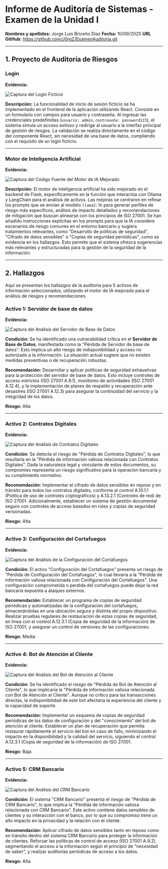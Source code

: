 # Informe de Auditoría de Sistemas - Examen de la Unidad I

**Nombres y apellidos:** Jorge Luis Briceño Diaz
**Fecha:** 10/09/2025
**URL GitHub:** https://github.com/J0rgZ/ExamenAuditoria.git

---

## 1. Proyecto de Auditoría de Riesgos

### Login

**Evidencia:**

![Captura del Login Ficticio](./Imagenes/Login.png)


**Descripción:**
La funcionalidad de inicio de sesión ficticio se ha implementado en el frontend de la aplicación utilizando React. Consiste en un formulario con campos para usuario y contraseña. Al ingresar las credenciales predefinidas (`usuario: admin`, `contraseña: password123`), el sistema simula un acceso exitoso y redirige al usuario a la interfaz principal de gestión de riesgos. La validación se realiza directamente en el código del componente React, sin necesidad de una base de datos, cumpliendo con el requisito de un login ficticio.

---

### Motor de Inteligencia Artificial

**Evidencia:**

![Captura del Código Fuente del Motor de IA Mejorado](./Imagenes/Motor.png)


**Descripción:**
El motor de inteligencia artificial ha sido mejorado en el backend de Flask, específicamente en la función que interactúa con Ollama y LangChain para el análisis de activos. Las mejoras se centraron en refinar los prompts que se envían al modelo `llama2:7b` para generar perfiles de riesgo más específicos, análisis de impacto detallados y recomendaciones de mitigación que buscan alinearse con los principios de ISO 27001. Se han añadido instrucciones explícitas en los prompts para que la IA considere escenarios de riesgo comunes en el entorno bancario y sugiera tratamientos relevantes, como "Desarrollo de políticas de seguridad", "Cifrado de datos sensibles" o "Copias de seguridad periódicas", como se evidencia en los hallazgos. Esto permite que el sistema ofrezca sugerencias más relevantes y estructuradas para la gestión de la seguridad de la información.

---

## 2. Hallazgos

Aquí se presentan los hallazgos de la auditoría para 5 activos de información seleccionados, utilizando el motor de IA mejorado para el análisis de riesgos y recomendaciones.

### Activo 1: Servidor de base de datos

**Evidencia:**

![Captura del Análisis del Servidor de Base de Datos](./Imagenes/Activo1.png)


**Condición:**
Se ha identificado una vulnerabilidad crítica en el **Servidor de Base de Datos**, manifestada como la "Pérdida de Servidor de base de datos". Esto implica un alto riesgo de indisponibilidad y acceso no autorizado a la información. La situación actual sugiere que no existen medidas preventivas o de recuperación robustas.

**Recomendación:**
Desarrollar y aplicar políticas de seguridad exhaustivas para la protección del servidor de base de datos. Esto incluye controles de acceso estrictos (ISO 27001 A.9.1), monitoreo de actividades (ISO 27001 A.12.4), y la implementación de planes de respaldo y recuperación ante desastres (ISO 27001 A.12.3) para asegurar la continuidad del servicio y la integridad de los datos.

**Riesgo:** Alta

---

### Activo 2: Contratos Digitales

**Evidencia:**

![Captura del Análisis de Contratos Digitales](./Imagenes/Activo2.png)


**Condición:**
Se detecta el riesgo de "Pérdida de Contratos Digitales", lo que resultaría en la "Pérdida de información valiosa relacionada con Contratos Digitales". Dada la naturaleza legal y vinculante de estos documentos, su compromiso representa un riesgo significativo para la operación bancaria y su cumplimiento normativo.

**Recomendación:**
Implementar el cifrado de datos sensibles en reposo y en tránsito para todos los contratos digitales, conforme al control A.10.1.1 (Política de uso de controles criptográficos) y A.13.2.1 (Controles de red) de ISO 27001. Adicionalmente, establecer un sistema de gestión documental seguro con controles de acceso basados en roles y copias de seguridad versionadas.

**Riesgo:** Alta

---

### Activo 3: Configuración del Cortafuegos

**Evidencia:**

![Captura del Análisis de la Configuración del Cortafuegos](./Imagenes/Activo3.png)


**Condición:**
El activo "Configuración del Cortafuegos" presenta un riesgo de "Pérdida de Configuración del Cortafuegos", lo cual llevaría a la "Pérdida de información valiosa relacionada con Configuración del Cortafuegos". Una configuración comprometida o perdida del cortafuegos puede dejar la red bancaria expuesta a ataques externos.

**Recomendación:**
Establecer un programa de copias de seguridad periódicas y automatizadas de la configuración del cortafuegos, almacenándolas en una ubicación segura y distinta del propio dispositivo. Realizar pruebas regulares de restauración de estas copias de seguridad, en línea con el control A.12.3.1 (Copia de seguridad de la información) de ISO 27001, y asegurar un control de versiones de las configuraciones.

**Riesgo:** Media

---

### Activo 4: Bot de Atención al Cliente

**Evidencia:**

![Captura del Análisis del Bot de Atención al Cliente](./Imagenes/Activo4.png)


**Condición:**
Se ha identificado el riesgo de "Pérdida de Bot de Atención al Cliente", lo que implicaría la "Pérdida de información valiosa relacionada con Bot de Atención al Cliente". Aunque no crítico para las transacciones directas, la indisponibilidad de este bot afectaría la experiencia del cliente y la capacidad de soporte.

**Recomendación:**
Implementar un esquema de copias de seguridad periódicas de los datos de configuración y del "conocimiento" del bot de atención al cliente. Establecer un plan de recuperación que permita restaurar rápidamente el servicio del bot en caso de fallo, minimizando el impacto en la disponibilidad y la calidad del servicio, siguiendo el control A.12.3.1 (Copia de seguridad de la información) de ISO 27001.

**Riesgo:** Baja

---

### Activo 5: CRM Bancario

**Evidencia:**

![Captura del Análisis del CRM Bancario](./Imagenes/Activo5.png)


**Condición:**
El sistema "CRM Bancario" presenta el riesgo de "Pérdida de CRM Bancario", lo que implica la "Pérdida de información valiosa relacionada con CRM Bancario". Este activo contiene datos sensibles de clientes y su interacción con el banco, por lo que su compromiso tiene un alto impacto en la privacidad y la relación con el cliente.

**Recomendación:**
Aplicar cifrado de datos sensibles tanto en reposo como en tránsito dentro del sistema CRM Bancario para proteger la información de clientes. Reforzar las políticas de control de acceso (ISO 27001 A.9.2), segmentando el acceso a la información según el principio de "necesidad de saber", y realizar auditorías periódicas de acceso a los datos.

**Riesgo:** Alta